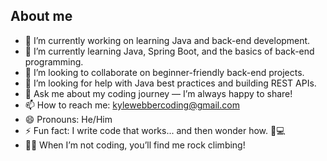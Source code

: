 ## About me


- 🔭 I’m currently working on learning Java and back-end development.
- 🌱 I’m currently learning Java, Spring Boot, and the basics of back-end programming.
- 👯 I’m looking to collaborate on beginner-friendly back-end projects.
- 🤔 I’m looking for help with Java best practices and building REST APIs.
- 💬 Ask me about my coding journey — I’m always happy to share!
- 📫 How to reach me: kylewebbercoding@gmail.com
- 😄 Pronouns: He/Him
- ⚡ Fun fact: I write code that works... and then wonder how. 🤔💻
- 🧗‍♂️ When I’m not coding, you’ll find me rock climbing! 

